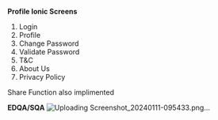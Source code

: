 **Profile Ionic Screens**
1. Login
2. Profile
3. Change Password
4. Validate Password
5. T&C
6. About Us
7. Privacy Policy

Share Function also implimented

**EDQA/SQA**
![Uploading Screenshot_20240111-095433.png…]()

